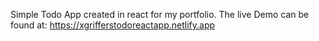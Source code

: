 Simple Todo App created in react for my portfolio.
The live Demo can be found at: https://xgrifferstodoreactapp.netlify.app 
